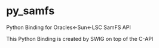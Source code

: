 py_samfs
========

Python Binding for Oracles&lt;-Sun&lt;-LSC SamFS API

This Python Binding is created by SWIG on top of the C-API